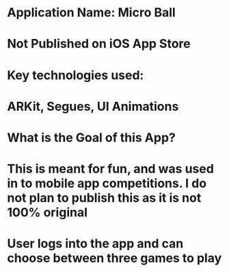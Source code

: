 # Application Name: Micro Ball
# Not Published on iOS App Store

# Key technologies used:
# ARKit, Segues, UI Animations

# What is the Goal of this App?
# This is meant for fun, and was used in to mobile app competitions. I do not plan to publish this as it is not 100% original

# User logs into the app and can choose between three games to play

